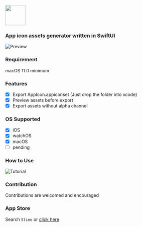 <img src="https://user-images.githubusercontent.com/20198012/142772870-e2106600-e49f-4498-bd26-b635ceb1c671.png" height=64>

### App icon assets generator written in SwiftUI

![Preview](https://user-images.githubusercontent.com/20198012/143677189-c13cc444-5e2c-4342-9e22-27a7bff64915.png)

### Requirement

macOS 11.0 minimum

### Features
- [x] Export AppIcon.appiconset (Just drop the folder into xcode)
- [x] Preview assets before export
- [x] Export assets without alpha channel

### OS Supported
- [x] iOS
- [x] watchOS
- [x] macOS
- [ ] pending

### How to Use

![Tutorial](https://user-images.githubusercontent.com/20198012/143879265-7a485500-74c6-4272-aea5-49a22a15430b.gif)

### Contribution
Contributions are welcomed and encouraged

### App Store
Search `Slime` or [click here](https://apps.apple.com/cn/app/id1596648022)
